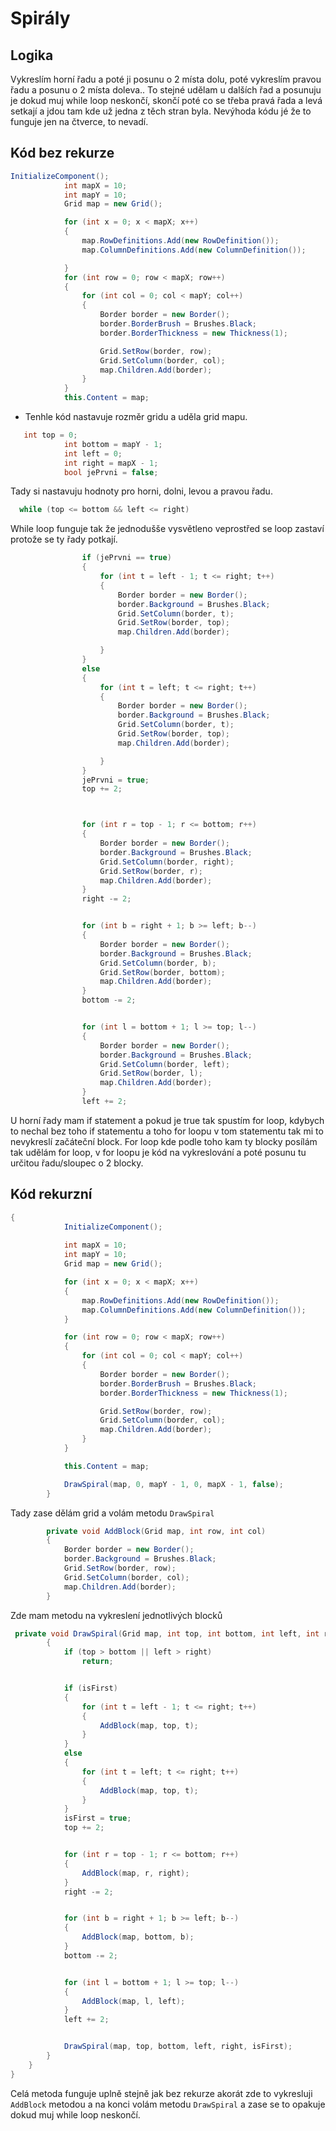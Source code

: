 # Spirály

## Logika
Vykreslím horní řadu a poté ji posunu o 2 místa dolu, poté vykreslím pravou řadu a posunu o 2 místa doleva..
To stejné udělam u dalších řad a posunuju je dokud muj while loop neskončí, skončí poté co se třeba pravá řada a levá setkají a jdou tam kde už jedna z těch stran byla.
Nevýhoda kódu jé že to funguje jen na čtverce, to nevadí.
## Kód bez rekurze
```cs
InitializeComponent();
            int mapX = 10;
            int mapY = 10;
            Grid map = new Grid();

            for (int x = 0; x < mapX; x++)
            {
                map.RowDefinitions.Add(new RowDefinition());
                map.ColumnDefinitions.Add(new ColumnDefinition());

            }
            for (int row = 0; row < mapX; row++)
            {
                for (int col = 0; col < mapY; col++)
                {
                    Border border = new Border();
                    border.BorderBrush = Brushes.Black;
                    border.BorderThickness = new Thickness(1);

                    Grid.SetRow(border, row);
                    Grid.SetColumn(border, col);
                    map.Children.Add(border);
                }
            }
            this.Content = map;
```
- Tenhle kód nastavuje rozměr gridu a uděla grid mapu.
```cs
   int top = 0;
            int bottom = mapY - 1;
            int left = 0;
            int right = mapX - 1;
            bool jePrvni = false;
```
Tady si nastavuju hodnoty pro horni, dolni, levou a pravou řadu.
```cs
  while (top <= bottom && left <= right)
```
While loop funguje tak že jednodušše vysvětleno veprostřed se loop zastaví protože se ty řady potkají.

```cs
                if (jePrvni == true)
                {
                    for (int t = left - 1; t <= right; t++)
                    {
                        Border border = new Border();
                        border.Background = Brushes.Black;
                        Grid.SetColumn(border, t);
                        Grid.SetRow(border, top);
                        map.Children.Add(border);

                    }
                }
                else
                {
                    for (int t = left; t <= right; t++)
                    {
                        Border border = new Border();
                        border.Background = Brushes.Black;
                        Grid.SetColumn(border, t);
                        Grid.SetRow(border, top);
                        map.Children.Add(border);

                    }
                }
                jePrvni = true;
                top += 2;



                for (int r = top - 1; r <= bottom; r++)
                {
                    Border border = new Border();
                    border.Background = Brushes.Black;
                    Grid.SetColumn(border, right);
                    Grid.SetRow(border, r);
                    map.Children.Add(border);
                }
                right -= 2;


                for (int b = right + 1; b >= left; b--)
                {
                    Border border = new Border();
                    border.Background = Brushes.Black;
                    Grid.SetColumn(border, b);
                    Grid.SetRow(border, bottom);
                    map.Children.Add(border);
                }
                bottom -= 2;  


                for (int l = bottom + 1; l >= top; l--)
                {
                    Border border = new Border();
                    border.Background = Brushes.Black;
                    Grid.SetColumn(border, left);
                    Grid.SetRow(border, l);
                    map.Children.Add(border);
                }
                left += 2;  
```
U horní řady mam if statement a pokud je true tak spustím for loop, kdybych to nechal bez toho if statementu a toho for loopu v tom statementu tak mi to nevykreslí začáteční block.
For loop kde podle toho kam ty blocky posílám tak udělám for loop, v for loopu je kód na vykreslování a poté posunu tu určitou řadu/sloupec o 2 blocky.

## Kód rekurzní
```cs
{
            InitializeComponent();
            
            int mapX = 10;
            int mapY = 10;
            Grid map = new Grid();

            for (int x = 0; x < mapX; x++)
            {
                map.RowDefinitions.Add(new RowDefinition());
                map.ColumnDefinitions.Add(new ColumnDefinition());
            }

            for (int row = 0; row < mapX; row++)
            {
                for (int col = 0; col < mapY; col++)
                {
                    Border border = new Border();
                    border.BorderBrush = Brushes.Black;
                    border.BorderThickness = new Thickness(1);

                    Grid.SetRow(border, row);
                    Grid.SetColumn(border, col);
                    map.Children.Add(border);
                }
            }

            this.Content = map;

            DrawSpiral(map, 0, mapY - 1, 0, mapX - 1, false);
        }
```
Tady zase dělám grid a volám metodu ```DrawSpiral```
```cs
        private void AddBlock(Grid map, int row, int col)
        {
            Border border = new Border();
            border.Background = Brushes.Black;
            Grid.SetRow(border, row);
            Grid.SetColumn(border, col);
            map.Children.Add(border);
        }
```
Zde mam metodu na vykreslení jednotlivých blocků
```cs
 private void DrawSpiral(Grid map, int top, int bottom, int left, int right, bool isFirst)
        {
            if (top > bottom || left > right) 
                return;


            if (isFirst)
            {
                for (int t = left - 1; t <= right; t++)
                {
                    AddBlock(map, top, t);
                }
            }
            else
            {
                for (int t = left; t <= right; t++)
                {
                    AddBlock(map, top, t);
                }
            }
            isFirst = true;
            top += 2;


            for (int r = top - 1; r <= bottom; r++)
            {
                AddBlock(map, r, right);
            }
            right -= 2;


            for (int b = right + 1; b >= left; b--)
            {
                AddBlock(map, bottom, b);
            }
            bottom -= 2;


            for (int l = bottom + 1; l >= top; l--)
            {
                AddBlock(map, l, left);
            }
            left += 2;


            DrawSpiral(map, top, bottom, left, right, isFirst);
        }        
    }
}
```
Celá metoda funguje uplně stejně jak bez rekurze akorát zde to vykresluji ```AddBlock``` metodou a na konci volám metodu ```DrawSpiral``` a zase se to opakuje dokud muj while loop neskončí.
